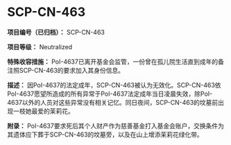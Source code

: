 # SCP-CN-463


**项目编号（已归档）：** SCP-CN-463

**项目等级：** Neutralized

**特殊收容措施：** PoI-4637已离开基金会监管，一份曾在孤儿院生活直到成年的备注照SCP-CN-463的要求加入其身份信息。

**描述：** 因PoI-4637的法定成年，SCP-CN-463被认为无效化。SCP-CN-463依PoI-4637愿望所造成的所有异常于PoI-4637法定成年当日凌晨失效，除PoI-4637以外的人员对这些异常没有相关记忆。同日夜间，SCP-CN-463的坟墓前出现一枝她最爱的茉莉花。

**附录：** PoI-4637要求死后其个人财产作为慈善基金打入基金会账户，交换条件为其遗体应下葬于SCP-CN-463的坟墓旁，以及在山上增添茉莉花绿化带。


